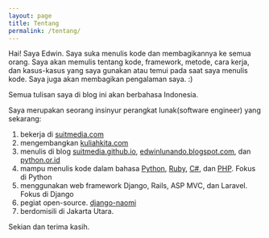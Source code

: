 ```yaml
---
layout: page
title: Tentang
permalink: /tentang/
---
```


Hai! Saya Edwin. Saya suka menulis kode dan membagikannya ke semua orang. Saya akan memulis tentang kode, framework, metode, cara kerja, dan kasus-kasus yang saya gunakan atau temui pada saat saya menulis kode. Saya juga akan membagikan pengalaman saya. :)

Semua tulisan saya di blog ini akan berbahasa Indonesia.

Saya merupakan seorang insinyur perangkat lunak(software engineer) yang sekarang:

1. bekerja di [suitmedia.com](http://suitmedia.com)
2. mengembangkan [kuliahkita.com](http://kuliahkita.com)
3. menulis di blog [suitmedia.github.io](https://suitmedia.github.io), [edwinlunando.blogspot.com](http://edwinlunando.blogspot.com), dan [python.or.id](http://python.or.id)
4. mampu menulis kode dalam bahasa [Python](http://python.org/), [Ruby](https://www.ruby-lang.org), [C#](http://en.wikipedia.org/wiki/C_Sharp_%28programming_language%29), dan [PHP](http://php.net/). Fokus di Python
5. menggunakan web framework Django, Rails, ASP MVC, dan Laravel. Fokus di Django
6. pegiat open-source. [django-naomi](https://github.com/edwinlunando/django-naomi)
7. berdomisili di Jakarta Utara.

Sekian dan terima kasih.




